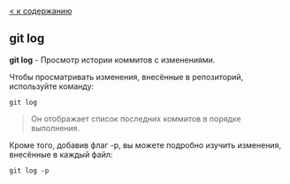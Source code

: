 [< к содержанию](./readme.md)

## git log

**git log** - Просмотр истории коммитов с изменениями.

Чтобы просматривать изменения, внесённые в репозиторий, используйте команду: 

```bash=
git log
```
> Он отображает список последних коммитов в порядке выполнения.

Кроме того, добавив флаг -p, вы можете подробно изучить изменения, внесённые в каждый файл:
```bash=
git log -p
```
